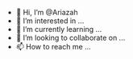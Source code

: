 - 👋 Hi, I’m @Ariazah
- 👀 I’m interested in ...
- 🌱 I’m currently learning ...
- 💞️ I’m looking to collaborate on ...
- 📫 How to reach me ...

<!---
Ariazah/Ariazah is a ✨ special ✨ repository because its `README.md` (this file) appears on your GitHub profile.
You can click the Preview link to take a look at your changes.
--->
